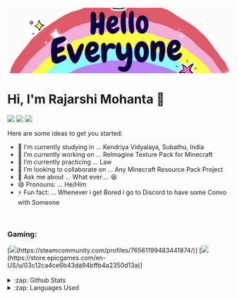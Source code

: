 <p>
  <img src="https://raw.githubusercontent.com/Vivekagent47/Vivekagent47/master/hello.svg">
</p>

# Hi, I'm Rajarshi Mohanta 👋

[<img src="https://img.shields.io/badge/twitter-%231DA1F2.svg?&style=for-the-badge&logo=twitter&logoColor=white">](https://twitter.com/_Badmoshnath)
[<img src="https://img.shields.io/badge/linkedin-%230077B5.svg?&style=for-the-badge&logo=linkedin&logoColor=white">](https://www.linkedin.com/in/badmoshnath)
[<img src="https://img.shields.io/badge/instagram-%23E4405F.svg?&style=for-the-badge&logo=instagram&logoColor=white">](https://www.instagram.com/rajarshimohanta)

Here are some ideas to get you started:
- :school: I'm currently studying in ... Kendriya Vidyalaya, Subathu, India
- 🔭 I’m currently working on ... ReImagine Texture Pack for Minecraft
- 🌱 I’m currently practicing ... Law
- 👯 I’m looking to collaborate on ... Any Minecraft Resource Pack Project 
- 💬 Ask me about ... What ever.... :laughing:
- 😄 Pronouns: ... He/Him
- ⚡ Fun fact: ... Whenever i get Bored i go to Discord to have some Convo with Someone
<br/>

### Gaming:
<div display="flex">
  [<img src="https://img.shields.io/badge/Steam-%23000000.svg?&style=for-the-badge&logo=steam&logoColor=white">(https://steamcommunity.com/profiles/76561199483441874/)]
  [<img src="https://img.shields.io/badge/epic%20games%20-%23000000.svg?&style=for-the-badge&logo=epic%20games&logoColor=white">(https://store.epicgames.com/en-US/u/03c12ca4ce6b43da94bffb4a2350d13a)]
</div>
<br>

<details>
  <summary>:zap: Github Stats</summary>
  <img src="https://github-readme-stats.vercel.app/api?username=Vivekagent47&&show_icons=true&title_color=222222&icon_color=03A87C&text_color=333333&bg_color=ffffff">
</details>

<details>
  <summary>:zap: Languages Used</summary>
  <img src="https://github-readme-stats.vercel.app/api/top-langs/?username=Vivekagent47&layout=compact&bg_color=ffffff&text_color=333333">
</details>
